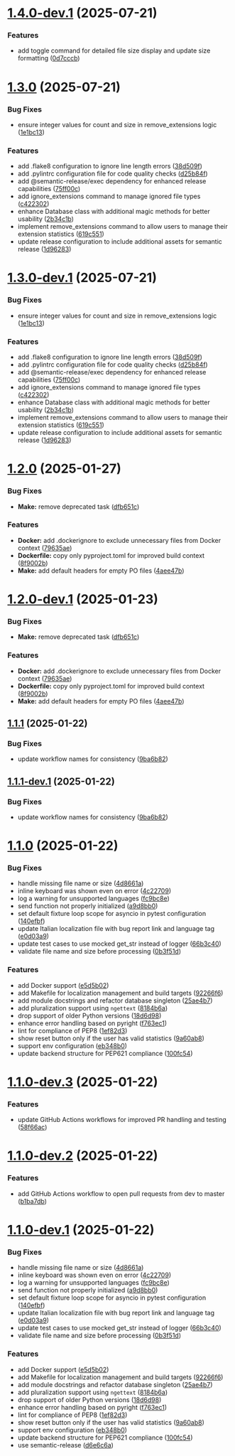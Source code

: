 # [1.4.0-dev.1](https://github.com/Francesco146/telegram-file-statistics-bot/compare/v1.3.0...v1.4.0-dev.1) (2025-07-21)


### Features

* add toggle command for detailed file size display and update size formatting ([0d7cccb](https://github.com/Francesco146/telegram-file-statistics-bot/commit/0d7cccb1fd21293138174795e55d2fae0043fcb8))

# [1.3.0](https://github.com/Francesco146/telegram-file-statistics-bot/compare/v1.2.0...v1.3.0) (2025-07-21)


### Bug Fixes

* ensure integer values for count and size in remove_extensions logic ([1e1bc13](https://github.com/Francesco146/telegram-file-statistics-bot/commit/1e1bc1345a8e6d4ec53e49fb98805f30c73d98e8))


### Features

* add .flake8 configuration to ignore line length errors ([38d509f](https://github.com/Francesco146/telegram-file-statistics-bot/commit/38d509f46e676ccb95fe123926b017b1ebcc49ba))
* add .pylintrc configuration file for code quality checks ([d25b84f](https://github.com/Francesco146/telegram-file-statistics-bot/commit/d25b84fb81b36767055b0aaa22c2650438df9276))
* add @semantic-release/exec dependency for enhanced release capabilities ([75ff00c](https://github.com/Francesco146/telegram-file-statistics-bot/commit/75ff00c45afb8481f85c491e166d2eafd4862d0a))
* add ignore_extensions command to manage ignored file types ([c422302](https://github.com/Francesco146/telegram-file-statistics-bot/commit/c422302872617eef096e2602e5c0fc0293db6cfc))
* enhance Database class with additional magic methods for better usability ([2b34c1b](https://github.com/Francesco146/telegram-file-statistics-bot/commit/2b34c1bd76bd206e76fd0850df957847acd70c13))
* implement remove_extensions command to allow users to manage their extension statistics ([619c551](https://github.com/Francesco146/telegram-file-statistics-bot/commit/619c5512c9fc5a2715c6998220d4a8e85fb26567))
* update release configuration to include additional assets for semantic release ([1d96283](https://github.com/Francesco146/telegram-file-statistics-bot/commit/1d9628398a15a5e79f051dccd40f6c6e2e8c84a1))

# [1.3.0-dev.1](https://github.com/Francesco146/telegram-file-statistics-bot/compare/v1.2.0...v1.3.0-dev.1) (2025-07-21)


### Bug Fixes

* ensure integer values for count and size in remove_extensions logic ([1e1bc13](https://github.com/Francesco146/telegram-file-statistics-bot/commit/1e1bc1345a8e6d4ec53e49fb98805f30c73d98e8))


### Features

* add .flake8 configuration to ignore line length errors ([38d509f](https://github.com/Francesco146/telegram-file-statistics-bot/commit/38d509f46e676ccb95fe123926b017b1ebcc49ba))
* add .pylintrc configuration file for code quality checks ([d25b84f](https://github.com/Francesco146/telegram-file-statistics-bot/commit/d25b84fb81b36767055b0aaa22c2650438df9276))
* add @semantic-release/exec dependency for enhanced release capabilities ([75ff00c](https://github.com/Francesco146/telegram-file-statistics-bot/commit/75ff00c45afb8481f85c491e166d2eafd4862d0a))
* add ignore_extensions command to manage ignored file types ([c422302](https://github.com/Francesco146/telegram-file-statistics-bot/commit/c422302872617eef096e2602e5c0fc0293db6cfc))
* enhance Database class with additional magic methods for better usability ([2b34c1b](https://github.com/Francesco146/telegram-file-statistics-bot/commit/2b34c1bd76bd206e76fd0850df957847acd70c13))
* implement remove_extensions command to allow users to manage their extension statistics ([619c551](https://github.com/Francesco146/telegram-file-statistics-bot/commit/619c5512c9fc5a2715c6998220d4a8e85fb26567))
* update release configuration to include additional assets for semantic release ([1d96283](https://github.com/Francesco146/telegram-file-statistics-bot/commit/1d9628398a15a5e79f051dccd40f6c6e2e8c84a1))

# [1.2.0](https://github.com/Francesco146/telegram-file-statistics-bot/compare/v1.1.1...v1.2.0) (2025-01-27)


### Bug Fixes

* **Make:** remove deprecated task ([dfb651c](https://github.com/Francesco146/telegram-file-statistics-bot/commit/dfb651c8969cb209895ad441db78062bf2c02391))


### Features

* **Docker:** add .dockerignore to exclude unnecessary files from Docker context ([79635ae](https://github.com/Francesco146/telegram-file-statistics-bot/commit/79635ae5a442c19647fff88c13ebeb32631436d3))
* **Dockerfile:** copy only pyproject.toml for improved build context ([8f9002b](https://github.com/Francesco146/telegram-file-statistics-bot/commit/8f9002bd148b55c72e620c3fe1380d50eaf92ec5))
* **Make:** add default headers for empty PO files ([4aee47b](https://github.com/Francesco146/telegram-file-statistics-bot/commit/4aee47b147ac26678427723abd4a92c54792e32d))

# [1.2.0-dev.1](https://github.com/Francesco146/telegram-file-statistics-bot/compare/v1.1.1...v1.2.0-dev.1) (2025-01-23)


### Bug Fixes

* **Make:** remove deprecated task ([dfb651c](https://github.com/Francesco146/telegram-file-statistics-bot/commit/dfb651c8969cb209895ad441db78062bf2c02391))


### Features

* **Docker:** add .dockerignore to exclude unnecessary files from Docker context ([79635ae](https://github.com/Francesco146/telegram-file-statistics-bot/commit/79635ae5a442c19647fff88c13ebeb32631436d3))
* **Dockerfile:** copy only pyproject.toml for improved build context ([8f9002b](https://github.com/Francesco146/telegram-file-statistics-bot/commit/8f9002bd148b55c72e620c3fe1380d50eaf92ec5))
* **Make:** add default headers for empty PO files ([4aee47b](https://github.com/Francesco146/telegram-file-statistics-bot/commit/4aee47b147ac26678427723abd4a92c54792e32d))

## [1.1.1](https://github.com/Francesco146/telegram-file-statistics-bot/compare/v1.1.0...v1.1.1) (2025-01-22)


### Bug Fixes

* update workflow names for consistency ([9ba6b82](https://github.com/Francesco146/telegram-file-statistics-bot/commit/9ba6b8207ff8996d36d29a93be32acb901bff2d2))

## [1.1.1-dev.1](https://github.com/Francesco146/telegram-file-statistics-bot/compare/v1.1.0...v1.1.1-dev.1) (2025-01-22)


### Bug Fixes

* update workflow names for consistency ([9ba6b82](https://github.com/Francesco146/telegram-file-statistics-bot/commit/9ba6b8207ff8996d36d29a93be32acb901bff2d2))

# [1.1.0](https://github.com/Francesco146/telegram-file-statistics-bot/compare/v1.0.0...v1.1.0) (2025-01-22)


### Bug Fixes

* handle missing file name or size ([4d8661a](https://github.com/Francesco146/telegram-file-statistics-bot/commit/4d8661a15e09a4813a2641008441e8d27dc3053f))
* inline keyboard was shown even on error ([4c22709](https://github.com/Francesco146/telegram-file-statistics-bot/commit/4c22709232c157cd022d8b3fc06af34b61f02d63))
* log a warning for unsupported languages ([fc9bc8e](https://github.com/Francesco146/telegram-file-statistics-bot/commit/fc9bc8e4317d0f0ee155916096134d763efedbfd))
* send function not properly initialized ([a9d8bb0](https://github.com/Francesco146/telegram-file-statistics-bot/commit/a9d8bb05bb9fe497fbc71990b9d4c860f09c23da))
* set default fixture loop scope for asyncio in pytest configuration ([140efbf](https://github.com/Francesco146/telegram-file-statistics-bot/commit/140efbf95992ed287ec1184ba2c20e0516595f75))
* update Italian localization file with bug report link and language tag ([e0d03a9](https://github.com/Francesco146/telegram-file-statistics-bot/commit/e0d03a92ccafc3e25e60008e2c0086feacfc20cb))
* update test cases to use mocked get_str instead of logger ([66b3c40](https://github.com/Francesco146/telegram-file-statistics-bot/commit/66b3c4012f948ac1d099a0e4616f9936483c229e))
* validate file name and size before processing ([0b3f51d](https://github.com/Francesco146/telegram-file-statistics-bot/commit/0b3f51d175584e2866db308f2295546303f576c5))


### Features

* add Docker support ([e5d5b02](https://github.com/Francesco146/telegram-file-statistics-bot/commit/e5d5b02032489c6b6f7ce279879bf411ca0881ac))
* add Makefile for localization management and build targets ([92266f6](https://github.com/Francesco146/telegram-file-statistics-bot/commit/92266f6860d55ad4c3b0976ab7488cbc564cd1c4))
* add module docstrings and refactor database singleton ([25ae4b7](https://github.com/Francesco146/telegram-file-statistics-bot/commit/25ae4b7043040331cc12ea0ceb5ea0de44d463c2))
* add pluralization support using `ngettext` ([8184b6a](https://github.com/Francesco146/telegram-file-statistics-bot/commit/8184b6a68cddb862eb7bb89cd63ecae327c3b004))
* drop support of older Python versions ([18d6d98](https://github.com/Francesco146/telegram-file-statistics-bot/commit/18d6d98d4c4e59fd3503ded6855a0ff19eaa77ad))
* enhance error handling based on pyright ([f763ec1](https://github.com/Francesco146/telegram-file-statistics-bot/commit/f763ec17e94438d048091db1512c7b5fe7057d72))
* lint for compliance of PEP8 ([1ef82d3](https://github.com/Francesco146/telegram-file-statistics-bot/commit/1ef82d3dd5a4c0db1aa2b19ab80619ed104fbf25))
* show reset button only if the user has valid statistics ([9a60ab8](https://github.com/Francesco146/telegram-file-statistics-bot/commit/9a60ab8d7813c66be06ba6e0b63168c73fe308e0))
* support env configuration ([eb348b0](https://github.com/Francesco146/telegram-file-statistics-bot/commit/eb348b06766b5bc32a785a0a132f9c6940cd533e))
* update backend structure for PEP621 compliance ([100fc54](https://github.com/Francesco146/telegram-file-statistics-bot/commit/100fc54dcd2572203b161d75ff27be218ff51e4a))

# [1.1.0-dev.3](https://github.com/Francesco146/telegram-file-statistics-bot/compare/v1.1.0-dev.2...v1.1.0-dev.3) (2025-01-22)


### Features

* update GitHub Actions workflows for improved PR handling and testing ([58f66ac](https://github.com/Francesco146/telegram-file-statistics-bot/commit/58f66ac4a835195a1e34688e8b16c656d14d671d))

# [1.1.0-dev.2](https://github.com/Francesco146/telegram-file-statistics-bot/compare/v1.1.0-dev.1...v1.1.0-dev.2) (2025-01-22)


### Features

* add GitHub Actions workflow to open pull requests from dev to master ([b1ba7db](https://github.com/Francesco146/telegram-file-statistics-bot/commit/b1ba7db2c5168d72382502fa77a5beb8a01cf0b4))

# [1.1.0-dev.1](https://github.com/Francesco146/telegram-file-statistics-bot/compare/v1.0.0...v1.1.0-dev.1) (2025-01-22)


### Bug Fixes

* handle missing file name or size ([4d8661a](https://github.com/Francesco146/telegram-file-statistics-bot/commit/4d8661a15e09a4813a2641008441e8d27dc3053f))
* inline keyboard was shown even on error ([4c22709](https://github.com/Francesco146/telegram-file-statistics-bot/commit/4c22709232c157cd022d8b3fc06af34b61f02d63))
* log a warning for unsupported languages ([fc9bc8e](https://github.com/Francesco146/telegram-file-statistics-bot/commit/fc9bc8e4317d0f0ee155916096134d763efedbfd))
* send function not properly initialized ([a9d8bb0](https://github.com/Francesco146/telegram-file-statistics-bot/commit/a9d8bb05bb9fe497fbc71990b9d4c860f09c23da))
* set default fixture loop scope for asyncio in pytest configuration ([140efbf](https://github.com/Francesco146/telegram-file-statistics-bot/commit/140efbf95992ed287ec1184ba2c20e0516595f75))
* update Italian localization file with bug report link and language tag ([e0d03a9](https://github.com/Francesco146/telegram-file-statistics-bot/commit/e0d03a92ccafc3e25e60008e2c0086feacfc20cb))
* update test cases to use mocked get_str instead of logger ([66b3c40](https://github.com/Francesco146/telegram-file-statistics-bot/commit/66b3c4012f948ac1d099a0e4616f9936483c229e))
* validate file name and size before processing ([0b3f51d](https://github.com/Francesco146/telegram-file-statistics-bot/commit/0b3f51d175584e2866db308f2295546303f576c5))


### Features

* add Docker support ([e5d5b02](https://github.com/Francesco146/telegram-file-statistics-bot/commit/e5d5b02032489c6b6f7ce279879bf411ca0881ac))
* add Makefile for localization management and build targets ([92266f6](https://github.com/Francesco146/telegram-file-statistics-bot/commit/92266f6860d55ad4c3b0976ab7488cbc564cd1c4))
* add module docstrings and refactor database singleton ([25ae4b7](https://github.com/Francesco146/telegram-file-statistics-bot/commit/25ae4b7043040331cc12ea0ceb5ea0de44d463c2))
* add pluralization support using `ngettext` ([8184b6a](https://github.com/Francesco146/telegram-file-statistics-bot/commit/8184b6a68cddb862eb7bb89cd63ecae327c3b004))
* drop support of older Python versions ([18d6d98](https://github.com/Francesco146/telegram-file-statistics-bot/commit/18d6d98d4c4e59fd3503ded6855a0ff19eaa77ad))
* enhance error handling based on pyright ([f763ec1](https://github.com/Francesco146/telegram-file-statistics-bot/commit/f763ec17e94438d048091db1512c7b5fe7057d72))
* lint for compliance of PEP8 ([1ef82d3](https://github.com/Francesco146/telegram-file-statistics-bot/commit/1ef82d3dd5a4c0db1aa2b19ab80619ed104fbf25))
* show reset button only if the user has valid statistics ([9a60ab8](https://github.com/Francesco146/telegram-file-statistics-bot/commit/9a60ab8d7813c66be06ba6e0b63168c73fe308e0))
* support env configuration ([eb348b0](https://github.com/Francesco146/telegram-file-statistics-bot/commit/eb348b06766b5bc32a785a0a132f9c6940cd533e))
* update backend structure for PEP621 compliance ([100fc54](https://github.com/Francesco146/telegram-file-statistics-bot/commit/100fc54dcd2572203b161d75ff27be218ff51e4a))
* use semantic-release ([d6e6c6a](https://github.com/Francesco146/telegram-file-statistics-bot/commit/d6e6c6aed59001ed1bc5eff400251ff9af7658d6))
